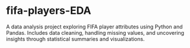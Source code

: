 # fifa-players-EDA
A data analysis project exploring FIFA player attributes using Python and Pandas. Includes data cleaning, handling missing values, and uncovering insights through statistical summaries and visualizations.
